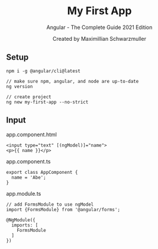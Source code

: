 <h1 align=center>
  My First App
</h1>
<p align=center>
Angular - The Complete Guide 2021 Edition
</p>
<p align=center>
Created by Maximillian Schwarzmuller
</p>

## Setup

```
npm i -g @angular/cli@latest

// make sure npm, angular, and node are up-to-date
ng version

// create project
ng new my-first-app --no-strict
```

## Input

app.component.html

```
<input type="text" [(ngModel)]="name">
<p>{{ name }}</p>
```

app.component.ts

```
export class AppComponent {
  name = 'Abe';
}
```

app.module.ts

```
// add FormsModule to use ngModel
import {FormsModule} from '@angular/forms';

@NgModule({
  imports: [
    FormsModule
  ]
})
```
